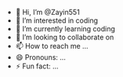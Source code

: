 - 👋 Hi, I’m @Zayin551
- 👀 I’m interested in coding
- 🌱 I’m currently learning coding
- 💞️ I’m looking to collaborate on 
- 📫 How to reach me ...
- 😄 Pronouns: ...
- ⚡ Fun fact: ...

<!---
Zayin551/Zayin551 is a ✨ special ✨ repository because its `README.md` (this file) appears on your GitHub profile.
You can click the Preview link to take a look at your changes.
--->
